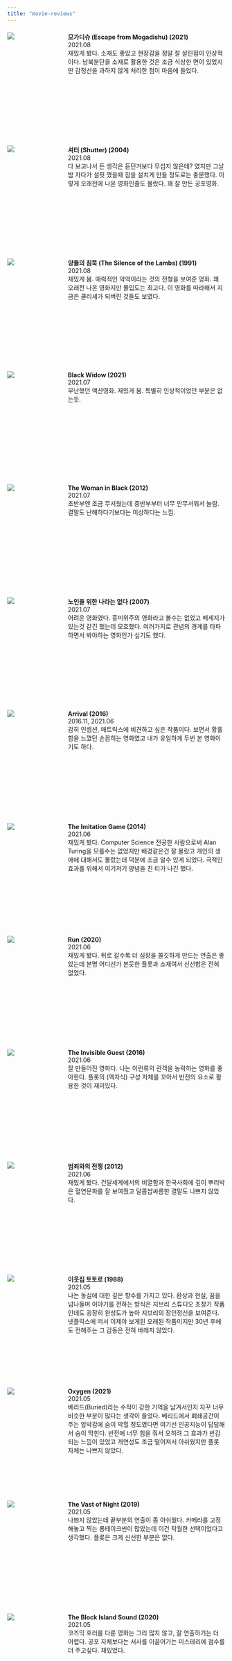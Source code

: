 ```yaml
---
title: "movie-reviews"
---
```


<style type="text/css">
.review {
  display: flex;
  margin-top: 20px;
  margin-bottom: 20px;
}
.poster {
  flex: 0 0 120px;
  height: 240px;
  margin-right: 20px;
}
.fa {
  font-size: 20px!important;
  margin-top: 8px;
  color: orange;
}
</style>
<link rel="stylesheet" href="https://cdnjs.cloudflare.com/ajax/libs/font-awesome/4.7.0/css/font-awesome.min.css">


<div>

  <div class="review">
    <div class="poster">
      <img src="https://t1.daumcdn.net/movie/8606d47d1447d6c8f77e9dfe91aba7ce53c09488">
    </div>
    <div>
      <strong>모가디슈 (Escape from Mogadishu) (2021)</strong>
      <div>2021.08</div>
      <div>
        <span class="fa fa-star"></span>
        <span class="fa fa-star"></span>
        <span class="fa fa-star"></span>
        <span class="fa fa-star-half-o"></span>
        <span class="fa fa-star-o"></span>
      </div>
      재밌게 봤다. 소재도 좋았고 현장감을 정말 잘 살린점이 인상적이다. 남북분단을 소재로 활용한 것은 조금 식상한 면이 있었지만 감정선을 과하지 않게 처리한 점이 마음에 들었다.
    </div>
  </div>
  
  <div class="review">
    <div class="poster">
      <img src="https://resizing.flixster.com/fPOAUM2K2MTyiWGpUdltM3kNl0Q=/206x305/v2/https://flxt.tmsimg.com/assets/p177092_p_v10_ab.jpg">
    </div>
    <div>
      <strong>셔터 (Shutter) (2004)</strong>
      <div>2021.08</div>
      <div>
        <span class="fa fa-star"></span>
        <span class="fa fa-star"></span>
        <span class="fa fa-star"></span>
        <span class="fa fa-star-half-o"></span>
        <span class="fa fa-star-o"></span>
      </div>
      다 보고나서 든 생각은 듣던거보다 무섭지 않은데? 였지만 그날밤 자다가 설핏 깼을때 잠을 설치게 만들 정도로는 충분했다. 이렇게 오래전에 나온 영화인줄도 몰랐다. 꽤 잘 만든 공포영화.
    </div>
  </div>
  
  <div class="review">
    <div class="poster">
      <img src="https://images.fathomevents.com/image/upload/w_360,dpr_1.5/fl_attachment/v1617643589/Events/2021/1513/Silence_ofthe_Lambs_1000x1480_Fathom_Website.jpg.jpg">
    </div>
    <div>
      <strong>양들의 침묵 (The Silence of the Lambs) (1991)</strong>
      <div>2021.08</div>
      <div>
        <span class="fa fa-star"></span>
        <span class="fa fa-star"></span>
        <span class="fa fa-star"></span>
        <span class="fa fa-star-half-o"></span>
        <span class="fa fa-star-o"></span>
      </div>
      재밌게 봄. 매력적인 악역이라는 것의 전형을 보여준 영화. 꽤 오래전 나온 영화지만 몰입도는 최고다. 이 영화를 따라해서 지금은 클리셰가 되버린 것들도 보였다.
    </div>
  </div>
  
  <div class="review">
    <div class="poster">
      <img src="https://lumiere-a.akamaihd.net/v1/images/p_blackwidow_disneyplus_21043-1_63f71aa0.jpeg">
    </div>
    <div>
      <strong>Black Widow (2021)</strong>
      <div>2021.07</div>
      <div>
        <span class="fa fa-star"></span>
        <span class="fa fa-star"></span>
        <span class="fa fa-star"></span>
        <span class="fa fa-star-o"></span>
        <span class="fa fa-star-o"></span>
      </div>
      무난했던 액션영화. 재밌게 봄. 특별히 인상적이었던 부분은 없는듯.
    </div>
  </div>

  <div class="review">
    <div class="poster">
      <img src="https://flxt.tmsimg.com/assets/p8694014_p_v13_al.jpg">
    </div>
    <div>
      <strong>The Woman in Black (2012)</strong>
      <div>2021.07</div>
      <div>
        <span class="fa fa-star"></span>
        <span class="fa fa-star"></span>
        <span class="fa fa-star-half-o"></span>
        <span class="fa fa-star-o"></span>
        <span class="fa fa-star-o"></span>
      </div>
      초반부엔 조금 무서웠는데 중반부부터 너무 안무서워서 놀람. 결말도 난해하다기보다는 이상하다는 느낌.
    </div>
  </div>

  <div class="review">
    <div class="poster">
      <img src="https://upload.wikimedia.org/wikipedia/en/8/8b/No_Country_for_Old_Men_poster.jpg">
    </div>
    <div>
      <strong>노인을 위한 나라는 없다 (2007)</strong>
      <div>2021.07</div>
      <div>
        <span class="fa fa-star"></span>
        <span class="fa fa-star"></span>
        <span class="fa fa-star"></span>
        <span class="fa fa-star-o"></span>
        <span class="fa fa-star-o"></span>
      </div>
      어려운 영화였다. 흥미위주의 영화라고 볼수는 없었고 메세지가 있는것 같긴 했는데 모호했다. 여러가지로 관념의 경계를 타파하면서 봐야하는 영화인가 싶기도 했다.
    </div>
  </div>

  <div class="review">
    <div class="poster">
      <img src="https://m.media-amazon.com/images/M/MV5BMTExMzU0ODcxNDheQTJeQWpwZ15BbWU4MDE1OTI4MzAy._V1_.jpg">
    </div>
    <div>
      <strong>Arrival (2016)</strong>
      <div>2016.11, 2021.06</div>
      <div>
        <span class="fa fa-star"></span>
        <span class="fa fa-star"></span>
        <span class="fa fa-star"></span>
        <span class="fa fa-star"></span>
        <span class="fa fa-star"></span>
      </div>
      감히 인셉션, 매트릭스에 비견하고 싶은 작품이다. 보면서 황홀함을 느꼈던 손꼽히는 영화였고 내가 유일하게 두번 본 영화이기도 하다.
    </div>
  </div>
  
  <div class="review">
    <div class="poster">
      <img src="https://m.media-amazon.com/images/M/MV5BOTgwMzFiMWYtZDhlNS00ODNkLWJiODAtZDVhNzgyNzJhYjQ4L2ltYWdlXkEyXkFqcGdeQXVyNzEzOTYxNTQ@._V1_.jpg">
    </div>
    <div>
      <strong>The Imitation Game (2014)</strong>
      <div>2021.06</div>
      <div>
        <span class="fa fa-star"></span>
        <span class="fa fa-star"></span>
        <span class="fa fa-star"></span>
        <span class="fa fa-star-half-o"></span>
        <span class="fa fa-star-o"></span>
      </div>
      재밌게 봤다. Computer Science 전공한 사람으로써 Alan Turing을 모를수는 없었지만 배경같은건 잘 몰랐고 개인의 생애에 대해서도 몰랐는데 덕분에 조금 알수 있게 되었다. 극적인 효과를 위해서 여기저기 양념을 친 티가 나긴 했다.
    </div>
  </div>

  <div class="review">
    <div class="poster">
      <img src="https://upload.wikimedia.org/wikipedia/en/4/45/Run_poster.jpeg">
    </div>
    <div>
      <strong>Run (2020)</strong>
      <div>2021.06</div>
      <div>
        <span class="fa fa-star"></span>
        <span class="fa fa-star"></span>
        <span class="fa fa-star"></span>
        <span class="fa fa-star-o"></span>
        <span class="fa fa-star-o"></span>
      </div>
      재밌게 봤다. 뒤로 갈수록 더 심장을 쫄깃하게 만드는 연출은 좋았는데 분명 어디선가 본듯한 플롯과 소재여서 신선함은 전혀 없었다.
    </div>
  </div>

  <div class="review">
    <div class="poster">
      <img src="https://upload.wikimedia.org/wikipedia/en/6/6e/Contratiempo_poster.jpg">
    </div>
    <div>
      <strong>The Invisible Guest (2016)</strong>
      <div>2021.06</div>
      <div>
        <span class="fa fa-star"></span>
        <span class="fa fa-star"></span>
        <span class="fa fa-star"></span>
        <span class="fa fa-star-half-o"></span>
        <span class="fa fa-star-o"></span>
      </div>
      잘 만들어진 영화다. 나는 이런류의 관객을 농락하는 영화를 좋아한다. 플롯의 (액자식) 구성 자체를 꼬아서 반전의 요소로 활용한 것이 재미있다.
    </div>
  </div>

  <div class="review">
    <div class="poster">
      <img src="https://upload.wikimedia.org/wikipedia/ko/4/48/%EB%B2%94%EC%A3%84%EC%99%80%EC%9D%98_%EC%A0%84%EC%9F%81%2C_%EB%82%98%EC%81%9C%EB%86%88%EB%93%A4_%EC%A0%84%EC%84%B1%EC%8B%9C%EB%8C%80_%ED%8F%AC%EC%8A%A4%ED%84%B0.jpg">
    </div>
    <div>
      <strong>범죄와의 전쟁 (2012)</strong>
      <div>2021.06</div>
      <div>
        <span class="fa fa-star"></span>
        <span class="fa fa-star"></span>
        <span class="fa fa-star"></span>
        <span class="fa fa-star-half-o"></span>
        <span class="fa fa-star-o"></span>
      </div>
      재밌게 봤다. 건달세계에서의 비열함과 한국사회에 깊이 뿌리박은 혈연문화를 잘 보여줬고 달콤쌉싸름한 결말도 나쁘지 않았다.
    </div>
  </div>

  <div class="review">
    <div class="poster">
      <img src="https://upload.wikimedia.org/wikipedia/en/0/02/My_Neighbor_Totoro_-_Tonari_no_Totoro_%28Movie_Poster%29.jpg">
    </div>
    <div>
      <strong>이웃집 토토로 (1988)</strong>
      <div>2021.05</div>
      <div>
        <span class="fa fa-star"></span>
        <span class="fa fa-star"></span>
        <span class="fa fa-star"></span>
        <span class="fa fa-star"></span>
        <span class="fa fa-star-half-o"></span>
      </div>
      나는 동심에 대한 깊은 향수를 가지고 있다. 환상과 현실, 꿈을 넘나들며 이야기를 전하는 방식은 지브리 스튜디오 초창기 작품인데도 굉장히 완성도가 높아 지브리의 장인정신을 보여준다. 넷플릭스에 떠서 이제야 보게된 오래된 작품이지만 30년 후에도 전해주는 그 감동은 전혀 바래지 않았다.
    </div>
  </div>

  <div class="review">
    <div class="poster">
      <img src="https://m.media-amazon.com/images/M/MV5BMWQ3N2EzNjYtMzgwYS00YjdmLThmOTUtMzc4NDUxZjZkY2RhXkEyXkFqcGdeQXVyMDM2NDM2MQ@@._V1_.jpg">
    </div>
    <div>
      <strong>Oxygen (2021)</strong>
      <div>2021.05</div>
      <div>
        <span class="fa fa-star"></span>
        <span class="fa fa-star"></span>
        <span class="fa fa-star"></span>
        <span class="fa fa-star-o"></span>
        <span class="fa fa-star-o"></span>
      </div>
      베리드(Buried)라는 수작이 강한 기억을 남겨서인지 자꾸 너무 비슷한 부분이 많다는 생각이 들었다. 베리드에서 폐쇄공간이 주는 압박감에 숨이 막힐 정도였다면 여기선 인공지능이 답답해서 숨이 막힌다. 반전에 너무 힘을 줘서 오히려 그 효과가 반감되는 느낌이 있었고 개연성도 조금 떨어져서 아쉬웠지만 플롯 자체는 나쁘지 않았다.
    </div>
  </div>

  <div class="review">
    <div class="poster">
      <img src="https://upload.wikimedia.org/wikipedia/en/2/2a/The_Vast_of_Night_poster.jpg">
    </div>
    <div>
      <strong>The Vast of Night (2019)</strong>
      <div>2021.05</div>
      <div>
        <span class="fa fa-star"></span>
        <span class="fa fa-star"></span>
        <span class="fa fa-star"></span>
        <span class="fa fa-star-o"></span>
        <span class="fa fa-star-o"></span>
      </div>
      나쁘지 않았는데 끝부분의 연출이 좀 아쉬웠다. 카메라를 고정해놓고 찍는 롱테이크씬이 많았는데 이건 탁월한 선택이었다고 생각했다. 플롯은 크게 신선한 부분은 없다.
    </div>
  </div>

  <div class="review">
    <div class="poster">
      <img src="https://m.media-amazon.com/images/M/MV5BMjM3NDg0ODQtMGQ5NC00ZmQ4LTk3ZDItYzExNmZhYmNmZTU3XkEyXkFqcGdeQXVyNjUxMjc1OTM@._V1_.jpg">
    </div>
    <div>
      <strong>The Block Island Sound (2020)</strong>
      <div>2021.05</div>
      <div>
        <span class="fa fa-star"></span>
        <span class="fa fa-star"></span>
        <span class="fa fa-star"></span>
        <span class="fa fa-star-half-o"></span>
        <span class="fa fa-star-o"></span>
      </div>
      코즈믹 호러를 다룬 영화는 그리 많지 않고, 잘 연출하기는 더 어렵다. 공포 자체보다는 서사를 이끌어가는 미스테리에 점수를 더 주고싶다. 재밌었다.
    </div>
  </div>

  <div class="review">
    <div class="poster">
      <img src="https://lumiere-a.akamaihd.net/v1/images/p_soul_disneyplus_v2_20907_764da65d.jpeg">
    </div>
    <div>
      <strong>Soul (2020)</strong>
      <div>2021.04</div>
      <div>
        <span class="fa fa-star"></span>
        <span class="fa fa-star"></span>
        <span class="fa fa-star"></span>
        <span class="fa fa-star"></span>
        <span class="fa fa-star-o"></span>
      </div>
      픽사 애니메이션들은 왠만해선 실망시키진 않는듯. 삶은 꿈이 아니다. 가벼운 느낌으로 다가오지만 본질주의와 실존주의에 대한 깊은 고찰을 다룬다. 또한 깊게 생각하고 보지 않아도 이야기만으로도 재밌다.
    </div>
  </div>

  <div class="review">
    <div class="poster">
      <img src="https://m.media-amazon.com/images/M/MV5BMWU0NmI2NDMtYTBmYy00YzE5LTlhMDQtMWZkYzljMjMyZDZjXkEyXkFqcGdeQXVyNjM5MDU2NTk@._V1_FMjpg_UX1000_.jpg">
    </div>
    <div>
      <strong>Sound of Metal (2019)</strong>
      <div>2021.04</div>
      <div>
        <span class="fa fa-star"></span>
        <span class="fa fa-star"></span>
        <span class="fa fa-star"></span>
        <span class="fa fa-star-half-o"></span>
        <span class="fa fa-star-o"></span>
      </div>
      재밌게 봄. 청각 장애를 가지고 있는것이 어떤 느낌이고 그것이 어떻게 결함이 아닐수도 있는지를 관객에게 이해시키기 위해 들인 노력이 돋보이는 작품. 다만 과거나 배경을 설명하는데에 있어서 약간 불친절함은 있었다.
    </div>
  </div>

  <div class="review">
    <div class="poster">
      <img src="https://upload.wikimedia.org/wikipedia/en/thumb/4/47/Midsommar_%282019_film_poster%29.png/220px-Midsommar_%282019_film_poster%29.png">
    </div>
    <div>
      <strong>미드소마 (2019)</strong>
      <div>2021.04</div>
      <div>
        <span class="fa fa-star"></span>
        <span class="fa fa-star"></span>
        <span class="fa fa-star"></span>
        <span class="fa fa-star-half-o"></span>
        <span class="fa fa-star-o"></span>
      </div>
      기괴하다. 공포로의 접근방식이 상당히 새롭다. 초반부의 카메라 기법같은건 과감했지만 잘 모르는 내가 보기로는 어려웠다. 배경, 등장인물, 소품까지 공포와 대조되는 모든 요소들로 어떻게 오히려 더 공포를 불러일으킬수 있는지 잘 보여준 작품.
    </div>
  </div>

  <div class="review">
    <div class="poster">
      <img src="https://m.media-amazon.com/images/M/MV5BMzM5NjUxOTEyMl5BMl5BanBnXkFtZTgwNjEyMDM0MDE@._V1_.jpg">
    </div>
    <div>
      <strong>그랜드 부다페스트 호텔 (2014)</strong>
      <div>2021.03</div>
      <div>
        <span class="fa fa-star"></span>
        <span class="fa fa-star"></span>
        <span class="fa fa-star"></span>
        <span class="fa fa-star-o"></span>
        <span class="fa fa-star-o"></span>
      </div>
      플롯과 메세지가 왠지 잘 융화되지 못한 느낌이라 플롯은 흥미롭기엔 조금 부족했고 메세지는 내겐 조금 어려웠다. 미장센은 정말 좋았다. 연출방식이 굉장히 옛날 티비프로를 보는것 같은게 있었지만 세련되게 다듬어져서 보는 즐거움이 있었다.
    </div>
  </div>

  <div class="review">
    <div class="poster">
      <img src="https://m.media-amazon.com/images/M/MV5BMzIwOTdmNjQtOWQ1ZS00ZWQ4LWIxYTMtOWFkM2NjODJiMGY4L2ltYWdlL2ltYWdlXkEyXkFqcGdeQXVyNTI4MjkwNjA@._V1_.jpg">
    </div>
    <div>
      <strong>피아니스트의 전설 (The Legend of 1900) (1998)</strong>
      <div>2021.03</div>
      <div>
        <span class="fa fa-star"></span>
        <span class="fa fa-star"></span>
        <span class="fa fa-star"></span>
        <span class="fa fa-star"></span>
        <span class="fa fa-star-half-o"></span>
      </div>
      최근 1-2년 내에 본 영화중에서는 최고인듯. 3시간 가까이 되는 러닝타임이 전혀 길게 느껴지지 않는다. 배 안에서 태어나서 평생동안 한번도 땅을 밟아본적 없는 사람이 바라보는 세상은 어떤 느낌일까. 기억에 많이 남을것 같은 작품.
    </div>
  </div>

  <div class="review">
    <div class="poster">
      <img src="https://m.media-amazon.com/images/M/MV5BZTUxN2M3ZWYtMzc1MC00NTc4LWFhZDItMzViZDg2NmFjMzBhXkEyXkFqcGdeQXVyMTMxODk2OTU@._V1_FMjpg_UX1000_.jpg">
    </div>
    <div>
      <strong>승리호 (Space Sweepers) (2021)</strong>
      <div>2021.02</div>
      <div>
        <span class="fa fa-star"></span>
        <span class="fa fa-star"></span>
        <span class="fa fa-star-o"></span>
        <span class="fa fa-star-o"></span>
        <span class="fa fa-star-o"></span>
      </div>
      한국의 SF 기술력이 이정도까지 발전했다는 것을 보여준 것에 이 영화의 유일한 의의가 있는듯. 여기저기 클리셰 범벅에다 한국영화 특유의 눈물 짜내기까지. 우주 액션신도 몰입도가 떨어진다.
    </div>
  </div>

  <div class="review">
    <div class="poster">
      <img src="https://m.media-amazon.com/images/M/MV5BMTUxNzc0OTIxMV5BMl5BanBnXkFtZTgwNDI3NzU2NDE@._V1_.jpg">
    </div>
    <div>
      <strong>Ex Machina (2014)</strong>
      <div>2021.02</div>
      <div>
        <span class="fa fa-star"></span>
        <span class="fa fa-star"></span>
        <span class="fa fa-star"></span>
        <span class="fa fa-star-half-o"></span>
        <span class="fa fa-star-o"></span>
      </div>
      재밌게 봄. 전체적으로 3명의 등장인물에 빠르지 않은 페이스로 이야기를 응집도 있게 풀어냈다. 영화에서 구현된 AI는 실제 기술발전과 상당히 거리가 있지만 그럼에도 위화감이 들지 않고 이런식의 AI도 머지않아 나올수도 있을거라는 생각이 들게 한다.
    </div>
  </div>

  <div class="review">
    <div class="poster">
      <img src="https://flxt.tmsimg.com/assets/p10704263_p_v10_ar.jpg">
    </div>
    <div>
      <strong>I Origins (2014)</strong>
      <div>2021.01</div>
      <div>
        <span class="fa fa-star"></span>
        <span class="fa fa-star"></span>
        <span class="fa fa-star"></span>
        <span class="fa fa-star"></span>
        <span class="fa fa-star-o"></span>
      </div>
      꽤 여운이 강하게 남았던 영화. 소재 자체가 일단 굉장히 매력적이고 전체적으로 가라앉은 분위기인데도 불구하고 전개방식이 흥미진진하고 몰입력이 있다.
    </div>
  </div>

  <div class="review">
    <div class="poster">
      <img src="https://upload.wikimedia.org/wikipedia/en/3/3a/The_Invisible_Man_%282020_film%29_-_release_poster.jpg">
    </div>
    <div>
      <strong>The Invisible Man (2020)</strong>
      <div>2020.12</div>
      <div>
        <span class="fa fa-star"></span>
        <span class="fa fa-star"></span>
        <span class="fa fa-star"></span>
        <span class="fa fa-star-half-o"></span>
        <span class="fa fa-star-o"></span>
      </div>
      재밌게 봄. 미스터리로 긴장감을 빌드업시키는 방식이 좋았음. 흠이라면 후반부에 절정으로 치닫기 전인데도 주인공이 사회적 고립에서 벗어나서 공포감이 많이 옅어졌고 그래서 영화가 의도하는 긴장감의 리듬과 관객이 느끼는 리듬이 싱크가 안맞음.
    </div>
  </div>


</div>
